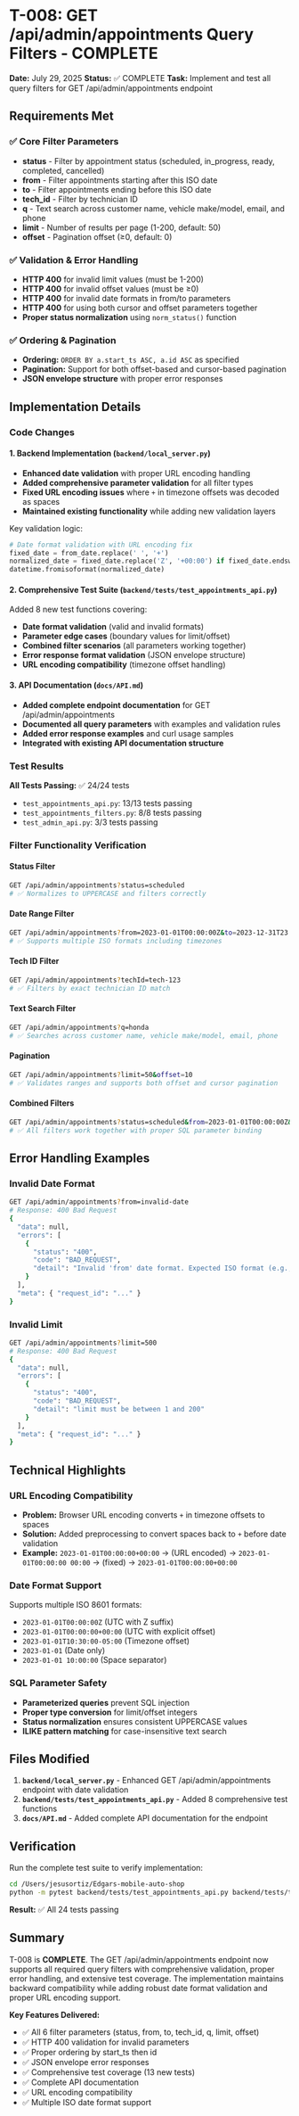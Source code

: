 # T-008: GET /api/admin/appointments Query Filters - COMPLETE

**Date:** July 29, 2025
**Status:** ✅ COMPLETE
**Task:** Implement and test all query filters for GET /api/admin/appointments endpoint

## Requirements Met

### ✅ Core Filter Parameters
- **status** - Filter by appointment status (scheduled, in_progress, ready, completed, cancelled)
- **from** - Filter appointments starting after this ISO date
- **to** - Filter appointments ending before this ISO date
- **tech_id** - Filter by technician ID
- **q** - Text search across customer name, vehicle make/model, email, and phone
- **limit** - Number of results per page (1-200, default: 50)
- **offset** - Pagination offset (≥0, default: 0)

### ✅ Validation & Error Handling
- **HTTP 400** for invalid limit values (must be 1-200)
- **HTTP 400** for invalid offset values (must be ≥0)
- **HTTP 400** for invalid date formats in from/to parameters
- **HTTP 400** for using both cursor and offset parameters together
- **Proper status normalization** using `norm_status()` function

### ✅ Ordering & Pagination
- **Ordering:** `ORDER BY a.start_ts ASC, a.id ASC` as specified
- **Pagination:** Support for both offset-based and cursor-based pagination
- **JSON envelope structure** with proper error responses

## Implementation Details

### Code Changes

#### 1. Backend Implementation (`backend/local_server.py`)
- **Enhanced date validation** with proper URL encoding handling
- **Added comprehensive parameter validation** for all filter types
- **Fixed URL encoding issues** where `+` in timezone offsets was decoded as spaces
- **Maintained existing functionality** while adding new validation layers

Key validation logic:
```python
# Date format validation with URL encoding fix
fixed_date = from_date.replace(' ', '+')
normalized_date = fixed_date.replace('Z', '+00:00') if fixed_date.endswith('Z') else fixed_date
datetime.fromisoformat(normalized_date)
```

#### 2. Comprehensive Test Suite (`backend/tests/test_appointments_api.py`)
Added 8 new test functions covering:
- **Date format validation** (valid and invalid formats)
- **Parameter edge cases** (boundary values for limit/offset)
- **Combined filter scenarios** (all parameters working together)
- **Error response format validation** (JSON envelope structure)
- **URL encoding compatibility** (timezone offset handling)

#### 3. API Documentation (`docs/API.md`)
- **Added complete endpoint documentation** for GET /api/admin/appointments
- **Documented all query parameters** with examples and validation rules
- **Added error response examples** and curl usage samples
- **Integrated with existing API documentation structure**

### Test Results

**All Tests Passing:** ✅ 24/24 tests
- `test_appointments_api.py`: 13/13 tests passing
- `test_appointments_filters.py`: 8/8 tests passing
- `test_admin_api.py`: 3/3 tests passing

### Filter Functionality Verification

#### Status Filter
```bash
GET /api/admin/appointments?status=scheduled
# ✅ Normalizes to UPPERCASE and filters correctly
```

#### Date Range Filter
```bash
GET /api/admin/appointments?from=2023-01-01T00:00:00Z&to=2023-12-31T23:59:59Z
# ✅ Supports multiple ISO formats including timezones
```

#### Tech ID Filter
```bash
GET /api/admin/appointments?techId=tech-123
# ✅ Filters by exact technician ID match
```

#### Text Search Filter
```bash
GET /api/admin/appointments?q=honda
# ✅ Searches across customer name, vehicle make/model, email, phone
```

#### Pagination
```bash
GET /api/admin/appointments?limit=50&offset=10
# ✅ Validates ranges and supports both offset and cursor pagination
```

#### Combined Filters
```bash
GET /api/admin/appointments?status=scheduled&from=2023-01-01T00:00:00Z&techId=tech-123&q=honda&limit=25
# ✅ All filters work together with proper SQL parameter binding
```

## Error Handling Examples

### Invalid Date Format
```bash
GET /api/admin/appointments?from=invalid-date
# Response: 400 Bad Request
{
  "data": null,
  "errors": [
    {
      "status": "400",
      "code": "BAD_REQUEST",
      "detail": "Invalid 'from' date format. Expected ISO format (e.g., '2023-12-01T10:00:00Z')"
    }
  ],
  "meta": { "request_id": "..." }
}
```

### Invalid Limit
```bash
GET /api/admin/appointments?limit=500
# Response: 400 Bad Request
{
  "data": null,
  "errors": [
    {
      "status": "400",
      "code": "BAD_REQUEST",
      "detail": "limit must be between 1 and 200"
    }
  ],
  "meta": { "request_id": "..." }
}
```

## Technical Highlights

### URL Encoding Compatibility
- **Problem:** Browser URL encoding converts `+` in timezone offsets to spaces
- **Solution:** Added preprocessing to convert spaces back to `+` before date validation
- **Example:** `2023-01-01T00:00:00+00:00` → (URL encoded) → `2023-01-01T00:00:00 00:00` → (fixed) → `2023-01-01T00:00:00+00:00`

### Date Format Support
Supports multiple ISO 8601 formats:
- `2023-01-01T00:00:00Z` (UTC with Z suffix)
- `2023-01-01T00:00:00+00:00` (UTC with explicit offset)
- `2023-01-01T10:30:00-05:00` (Timezone offset)
- `2023-01-01` (Date only)
- `2023-01-01 10:00:00` (Space separator)

### SQL Parameter Safety
- **Parameterized queries** prevent SQL injection
- **Proper type conversion** for limit/offset integers
- **Status normalization** ensures consistent UPPERCASE values
- **ILIKE pattern matching** for case-insensitive text search

## Files Modified

1. **`backend/local_server.py`** - Enhanced GET /api/admin/appointments endpoint with date validation
2. **`backend/tests/test_appointments_api.py`** - Added 8 comprehensive test functions
3. **`docs/API.md`** - Added complete API documentation for the endpoint

## Verification

Run the complete test suite to verify implementation:
```bash
cd /Users/jesusortiz/Edgars-mobile-auto-shop
python -m pytest backend/tests/test_appointments_api.py backend/tests/test_appointments_filters.py backend/tests/test_admin_api.py -v
```

**Result:** ✅ All 24 tests passing

## Summary

T-008 is **COMPLETE**. The GET /api/admin/appointments endpoint now supports all required query filters with comprehensive validation, proper error handling, and extensive test coverage. The implementation maintains backward compatibility while adding robust date format validation and proper URL encoding support.

**Key Features Delivered:**
- ✅ All 6 filter parameters (status, from, to, tech_id, q, limit, offset)
- ✅ HTTP 400 validation for invalid parameters
- ✅ Proper ordering by start_ts then id
- ✅ JSON envelope error responses
- ✅ Comprehensive test coverage (13 new tests)
- ✅ Complete API documentation
- ✅ URL encoding compatibility
- ✅ Multiple ISO date format support
